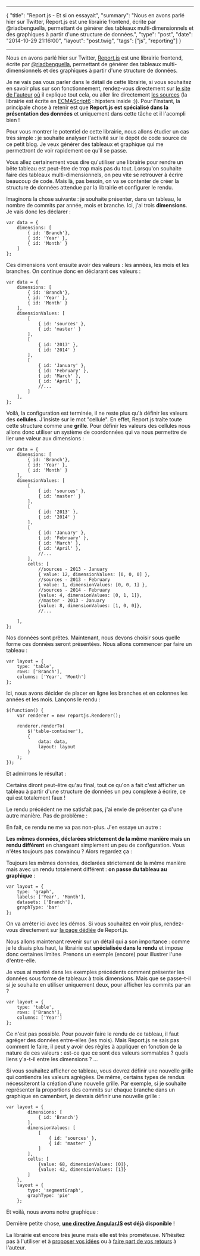 ***
{
    "title": "Report.js - Et si on essayait",
    "summary": "Nous en avons parlé hier sur Twitter, Report.js est une librairie frontend, écrite par @riadbenguella, permettant de générer des tableaux multi-dimensionnels et des graphiques à partir d'une structure de données.",
    "type": "post",
    "date": "2014-10-29 21:16:00",
    "layout": "post.twig",
    "tags": ["js", "reporting"]
}
***

Nous en avons parlé hier sur Twitter, [Report.js](https://github.com/youknowriad/report.js/blob/master/README.md) est une librairie frontend,
écrite par [@riadbenguella](https://twitter.com/riadbenguella), permettant de générer des tableaux multi-dimensionnels et des graphiques à partir d'une structure de données.

Je ne vais pas vous parler dans le détail de cette librairie, si vous souhaitez en savoir plus sur son fonctionnement,
rendez-vous directement sur [le site de l'auteur](http://riadbenguella.com/) [où](http://riadbenguella.com/javascript-reporting-done-right-with-report-js/)
il explique tout cela, ou aller lire directement [les sources](https://github.com/youknowriad/report.js) (la librairie est écrite en
[ECMAScript6](http://wiki.ecmascript.org/doku.php?id=harmony:specification_drafts) : hipsters inside :)).
Pour l'instant, la principale chose à retenir est que **Report.js est spécialisé dans la présentation des données** et uniquement
dans cette tâche et il l'acompli bien !

Pour vous montrer le potentiel de cette librairie, nous allons étudier un cas très simple : je souhaite analyser l'activité
sur le dépôt de code source de ce petit blog. Je veux générer des tableaux et graphique qui me permettront de voir rapidement
ce qu'il se passe.

Vous allez certainement vous dire qu'utiliser une librairie pour rendre un bête tableau est peut-être de trop mais pas du tout.
Lorsqu'on souhaite faire des tableaux multi-dimensionnels, on peu vite se retrouver à écrire beaucoup de code. Mais là, pas besoin,
on va se contenter de créer la structure de données attendue par la librairie et configurer le rendu.

Imaginons la chose suivante : je souhaite présenter, dans un tableau, le nombre de commits par année, mois et branche.
Ici, j'ai trois **dimensions**. Je vais donc les déclarer :

<pre class="line-numbers"><code class="language-javascript">var data = {
    dimensions: [
        { id: 'Branch'},
        { id: 'Year' },
        { id: 'Month' }
    ]
};</code></pre>

Ces dimensions vont ensuite avoir des valeurs : les années, les mois et les branches. On continue donc en déclarant ces valeurs :

<pre class="line-numbers"><code class="language-javascript">var data = {
    dimensions: [
        { id: 'Branch'},
        { id: 'Year' },
        { id: 'Month' }
    ],
    dimensionValues: [
        [
            { id: 'sources' },
            { id: 'master' }
        ],
        [
            { id: '2013' },
            { id: '2014' }
        ],
        [
            { id: 'January' },
            { id: 'February' },
            { id: 'March' },
            { id: 'April' },
            //...
        ]
    ],
};</code></pre>

Voilà, la configuration est terminée, il ne reste plus qu'à définir les valeurs des **cellules**. J'insiste sur le mot "cellule". En effet,
Report.js traîte toute cette structure comme une **grille**. Pour définir les valeurs des cellules nous allons donc utiliser un système
de coordonnées qui va nous permettre de lier une valeur aux dimensions :

<pre class="line-numbers"><code class="language-javascript">var data = {
    dimensions: [
        { id: 'Branch'},
        { id: 'Year' },
        { id: 'Month' }
    ],
    dimensionValues: [
        [
            { id: 'sources' },
            { id: 'master' }
        ],
        [
            { id: '2013' },
            { id: '2014' }
        ],
        [
            { id: 'January' },
            { id: 'February' },
            { id: 'March' },
            { id: 'April' },
            //...
        ],
        cells: [
            //sources - 2013 - January
            { value: 12, dimensionValues: [0, 0, 0] },
            //sources - 2013 - February
            { value: 1, dimensionValues: [0, 0, 1] },
            //sources - 2014 - February
            {value: 4, dimensionValues: [0, 1, 1]},
            //master - 2013 - January
            {value: 8, dimensionValues: [1, 0, 0]},
            //...

    ],
};</code></pre>

Nos données sont prêtes. Maintenant, nous devons choisir sous quelle forme ces données seront présentées. Nous allons
commencer par faire un tableau :

<pre class="line-numbers"><code class="language-javascript">var layout = {
    type: 'table',
    rows: ['Branch'],
    columns: ['Year', 'Month']
};</code></pre>

Ici, nous avons décider de placer en ligne les branches et en colonnes les années et les mois. Lançons le rendu :

<pre class="line-numbers"><code class="language-javascript">$(function() {
    var renderer = new reportjs.Renderer();

    renderer.renderTo(
        $('table-container'),
        {
            data: data,
            layout: layout
        }
    );
});</code></pre>

Et admirrons le résultat :

<div id="table"></div>

Certains diront peut-être qu'au final, tout ce qu'on a fait c'est afficher un tableau à partir d'une structure de données un peu
complexe à écrire, ce qui est totalement faux !

Le rendu précédent ne me satisfait pas, j'ai envie de présenter ça d'une autre manière. Pas de problème :

<div id="otherTable"></div>

En fait, ce rendu ne me va pas non-plus. J'en essaye un autre :

<div id="thirdTable"></div>

**Les mêmes données, déclarées strictement de la même manière mais un rendu différent** en changeant simplement un peu de configuration.
Vous n'êtes toujours pas convaincu ? Alors regardez ça :

<div id="bar"></div>

Toujours les mêmes données, déclarées strictement de la même manière mais avec un rendu totalement différent : **on passe du tableau
au graphique** :

<pre class="line-numbers"><code class="language-javascript">var layout = {
    type: 'graph',
    labels: ['Year', 'Month'],
    datasets: ['Branch'],
    graphType: 'bar'
};</code></pre>

On va arrêter ici avec les démos. Si vous souhaitez en voir plus, rendez-vous directement sur [la page dédiée](http://youknowriad.github.io/report.js/index.html) de Report.js.

Nous allons maintenant revenir sur un détail qui a son importance : comme je le disais plus haut, la librairie est **spécialisée dans le rendu**
et impose donc certaines limites. Prenons un exemple (encore) pour illustrer l'une d'entre-elle.

Je vous ai montré dans les exemples précédents comment présenter les données sous forme de tableaux à trois dimensions. Mais que se passe-t-il
si je souhaite en utiliser uniquement deux, pour afficher les commits par an ?

<pre class="line-numbers"><code class="language-javascript">var layout = {
    type: 'table',
    rows: ['Branch'],
    columns: ['Year']
};</code></pre>

Ce n'est pas possible. Pour pouvoir faire le rendu de ce tableau, il faut agréger des données entre-elles (les mois). Mais Report.js
ne sais pas comment le faire, il peut y avoir des règles à appliquer en fonction de la nature de ces valeurs : est-ce que ce sont
des valeurs sommables ? quels liens y'a-t-il entre les dimensions ? ...

Si vous souhaitez afficher ce tableau, vous devrez définir une nouvelle grille qui contiendra les valeurs agrégées. De même, certains
types de rendus nécessiteront la création d'une nouvelle grille. Par exemple, si je souhaite représenter la proportions des commits
sur chaque branche dans un graphique en camenbert, je devrais définir une nouvelle grille :

<pre class="line-numbers"><code class="language-javascript">var layout = {
        dimensions: [
            { id: 'Branch'}
        ],
        dimensionValues: [
            [
                { id: 'sources' },
                { id: 'master' }
            ]
        ],
        cells: [
            {value: 68, dimensionValues: [0]},
            {value: 42, dimensionValues: [1]}
        ]
    },
    layout = {
        type: 'segmentGraph',
        graphType: 'pie'
    };</code></pre>

Et voilà, nous avons notre graphique :

<div id="pie"></div>

Dernière petite chose, **[une directive AngularJS](https://github.com/youknowriad/angular-reportjs) est déjà disponible** !

La librairie est encore très jeune mais elle est très prométeuse. N'hésitez pas à l'utiliser et à [proposer vos idées](https://github.com/youknowriad/report.js/pulls)
ou à [faire part de vos retours](https://github.com/youknowriad/report.js/issues) à l'auteur.

<script src="assets/report-js/chart.js"></script>
<script src="assets/report-js/report.js"></script>
<script src="assets/report-js/table.js"></script>
<script src="assets/report-js/pie.js"></script>
<script>
    $(document).ready(function() {
        var renderer = new reportjs.Renderer(),
            table = {
                type: 'table',
                rows: ['Branch'],
                columns: ['Year', 'Month']
            },
            otherTable = {
                type: 'table',
                rows: ['Branch', 'Month'],
                columns: ['Year']
            },
            thirdTable = {
                type: 'table',
                rows: ['Month', 'Branch'],
                columns: ['Year']
            },
            bar = {
                type: 'graph',
                labels: ['Year', 'Month'],
                datasets: ['Branch'],
                graphType: 'bar'
            },
            pie = {
                type: 'segmentGraph',
                graphType: 'pie'
            },
            renderDataTo = function(data, element, layout) {
                renderer.renderTo(element, {
                    data: data,
                    layout: layout
                });
            };

            renderDataTo(reportjs.demo.table, $('#table'), table);
            $('table', $('#table')).addClass('table');
            $('table', $('#table')).addClass('table-bordered');

            renderDataTo(reportjs.demo.table, $('#otherTable'), otherTable);
            $('table', $('#otherTable')).addClass('table');
            $('table', $('#otherTable')).addClass('table-bordered');

            renderDataTo(reportjs.demo.table, $('#thirdTable'), thirdTable);
            $('table', $('#thirdTable')).addClass('table');
            $('table', $('#thirdTable')).addClass('table-bordered');

            renderDataTo(reportjs.demo.table, $('#bar'), bar);
            renderDataTo(reportjs.demo.pie, $('#pie'), pie);
    });
</script>

